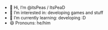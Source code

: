 - 👋 Hi, I’m @itsPeas / ItsPeaD
- 👀 I’m interested in: developing games and stuff
- 🌱 I’m currently learning: developing :D
- 😄 Pronouns: he/him

<!---
itsPeas/itsPeas is a ✨ special ✨ repository because its `README.md` (this file) appears on your GitHub profile.
You can click the Preview link to take a look at your changes.
--->

